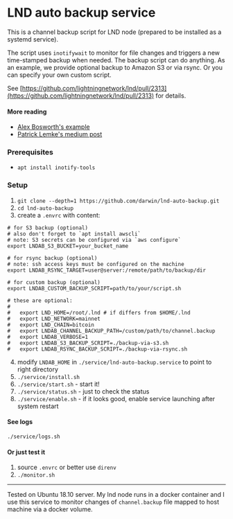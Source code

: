 # LND auto backup service

This is a channel backup script for LND node (prepared to be installed as a systemd service). 

The script uses `inotifywait` to monitor for file changes and triggers a new time-stamped backup when needed.
The backup script can do anything. As an example, we provide optional backup to Amazon S3 or via rsync. 
Or you can specify your own custom script.

See [https://github.com/lightningnetwork/lnd/pull/2313](https://github.com/lightningnetwork/lnd/pull/2313) for details.

#### More reading

* [Alex Bosworth's example](https://twitter.com/alexbosworth/status/1114650312592072704)
* [Patrick Lemke's medium post](https://medium.com/@patricklemke95/how-to-backup-your-lightning-network-channels-170c995c157b)

### Prerequisites

* `apt install inotify-tools`

### Setup

1. `git clone --depth=1 https://github.com/darwin/lnd-auto-backup.git` 
2. `cd lnd-auto-backup`
3. create a `.envrc` with content:

```
# for S3 backup (optional)
# also don't forget to `apt install awscli`
# note: S3 secrets can be configured via `aws configure`
export LNDAB_S3_BUCKET=your_bucket_name 

# for rsync backup (optional)
# note: ssh access keys must be configured on the machine
export LNDAB_RSYNC_TARGET=user@server:/remote/path/to/backup/dir

# for custom backup (optional)
export LNDAB_CUSTOM_BACKUP_SCRIPT=path/to/your/script.sh 

# these are optional:
#
#   export LND_HOME=/root/.lnd # if differs from $HOME/.lnd
#   export LND_NETWORK=mainnet
#   export LND_CHAIN=bitcoin
#   export LNDAB_CHANNEL_BACKUP_PATH=/custom/path/to/channel.backup
#   export LNDAB_VERBOSE=1
#   export LNDAB_S3_BACKUP_SCRIPT=./backup-via-s3.sh
#   export LNDAB_RSYNC_BACKUP_SCRIPT=./backup-via-rsync.sh
```
4. modify `LNDAB_HOME` in `./service/lnd-auto-backup.service` to point to right directory
5. `./service/install.sh`
6. `./service/start.sh` - start it!
7. `./service/status.sh` - just to check the status 
8. `./service/enable.sh` - if it looks good, enable service launching after system restart

#### See logs

`./service/logs.sh`

#### Or just test it

1. source `.envrc` or better use `direnv`
2. `./monitor.sh`

---

Tested on Ubuntu 18.10 server. My lnd node runs in a docker container and I use this service to monitor changes of 
`channel.backup` file mapped to host machine via a docker volume.
